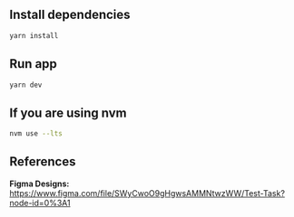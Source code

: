## Install dependencies

```bash
yarn install
```

## Run app

```bash
yarn dev
```

## If you are using nvm

```bash
nvm use --lts
```

## References

**Figma Designs:**
https://www.figma.com/file/SWyCwoO9gHgwsAMMNtwzWW/Test-Task?node-id=0%3A1
